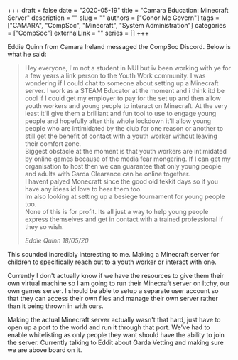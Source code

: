 +++ 
draft = false
date = "2020-05-19"
title = "Camara Education: Minecraft Server"
description = ""
slug = ""
authors = ["Conor Mc Govern"]
tags = ["CAMARA", "CompSoc", "Minecraft", "System Administration"]
categories = ["CompSoc"]
externalLink = ""
series = []
+++

Eddie Quinn from Camara Ireland messaged the CompSoc Discord. Below is what he said:

> Hey everyone, I'm not a student in NUI but iv been working with ye for a few years a link person to the Youth Work community. I was wondering if I could chat to someone about setting up a Minecraft server. I work as a STEAM Educator at the moment and i think itd be cool if I could get my employer to pay for the set up and then allow youth workers and young people to interact on Minecraft. At the very least it'll give them a brilliant and fun tool to use to engage young people and hopefully after this whole lockdown it'll allow young people who are intimidated by the club for one reason or another to still get the benefit of contact with a youth worker without leaving their comfort zone.  
> Biggest obstacle at the moment is that youth workers are intimidated by online games because of the media fear mongering. If I can get my organisation to host then we can guarantee that only young people and adults with Garda Clearance can be online together.  
> I havent palyed Monecraft since the good old tekkit days so if you have any ideas id love to hear them too.  
> Im also looking at setting up a besiege tournament for young people too.  
> None of this is for profit. Its all just a way to help young people express themselves and get in contact with a trained professional if they so wish.
> 
> <cite>Eddie Quinn 18/05/20</cite>

This sounded incredibly interesting to me. Making a Minecraft server for children to specifically reach out to a youth worker or interact with one.

Currently I don't actually know if we have the resources to give them their own virtual machine so I am going to run their Minecraft server on Itchy, our own games server. I should be able to setup a separate user account so that they can access their own files and manage their own server rather than it being thrown in with ours.

Making the actual Minecraft server actually wasn't that hard, just have to open up a port to the world and run it through that port. We've had to enable whitelisting as only people they want should have the ability to join the server. Currently talking to Eddit about Garda Vetting and making sure we are above board on it.